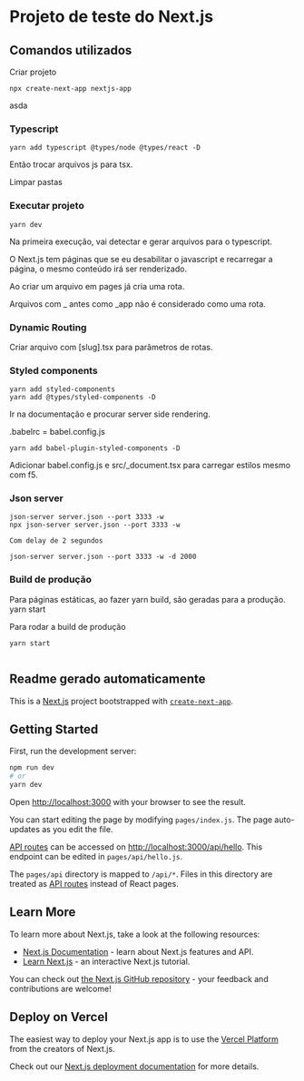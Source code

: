 # Projeto de teste do Next.js

## Comandos utilizados

Criar projeto

```console
npx create-next-app nextjs-app
```
asda

### Typescript

```console
yarn add typescript @types/node @types/react -D 
```

Então trocar arquivos js para tsx.

Limpar pastas

### Executar projeto

```console
yarn dev
```

Na primeira execução, vai detectar e gerar arquivos para o typescript.

O Next.js tem páginas que se eu desabilitar o javascript e recarregar a página, o mesmo conteúdo irá ser renderizado.

Ao criar um arquivo em pages já cria uma rota.

Arquivos com _ antes como _app não é considerado como uma rota.

### Dynamic Routing

Criar arquivo com [slug].tsx para parâmetros de rotas.


### Styled components

```console
yarn add styled-components
yarn add @types/styled-components -D
```

Ir na documentação e procurar server side rendering.

.babelrc = babel.config.js

```console
yarn add babel-plugin-styled-components -D
```

Adicionar babel.config.js e src/_document.tsx para carregar estilos mesmo com f5.


### Json server

```console
json-server server.json --port 3333 -w
npx json-server server.json --port 3333 -w

Com delay de 2 segundos

json-server server.json --port 3333 -w -d 2000 
```

### Build de produção

Para páginas estáticas, ao fazer yarn build, são geradas para a produção. yarn start

Para rodar a build de produção

```console
yarn start
```


```console

```

## Readme gerado automaticamente

This is a [Next.js](https://nextjs.org/) project bootstrapped with [`create-next-app`](https://github.com/vercel/next.js/tree/canary/packages/create-next-app).

## Getting Started

First, run the development server:

```bash
npm run dev
# or
yarn dev
```

Open [http://localhost:3000](http://localhost:3000) with your browser to see the result.

You can start editing the page by modifying `pages/index.js`. The page auto-updates as you edit the file.

[API routes](https://nextjs.org/docs/api-routes/introduction) can be accessed on [http://localhost:3000/api/hello](http://localhost:3000/api/hello). This endpoint can be edited in `pages/api/hello.js`.

The `pages/api` directory is mapped to `/api/*`. Files in this directory are treated as [API routes](https://nextjs.org/docs/api-routes/introduction) instead of React pages.

## Learn More

To learn more about Next.js, take a look at the following resources:

- [Next.js Documentation](https://nextjs.org/docs) - learn about Next.js features and API.
- [Learn Next.js](https://nextjs.org/learn) - an interactive Next.js tutorial.

You can check out [the Next.js GitHub repository](https://github.com/vercel/next.js/) - your feedback and contributions are welcome!

## Deploy on Vercel

The easiest way to deploy your Next.js app is to use the [Vercel Platform](https://vercel.com/new?utm_medium=default-template&filter=next.js&utm_source=create-next-app&utm_campaign=create-next-app-readme) from the creators of Next.js.

Check out our [Next.js deployment documentation](https://nextjs.org/docs/deployment) for more details.
